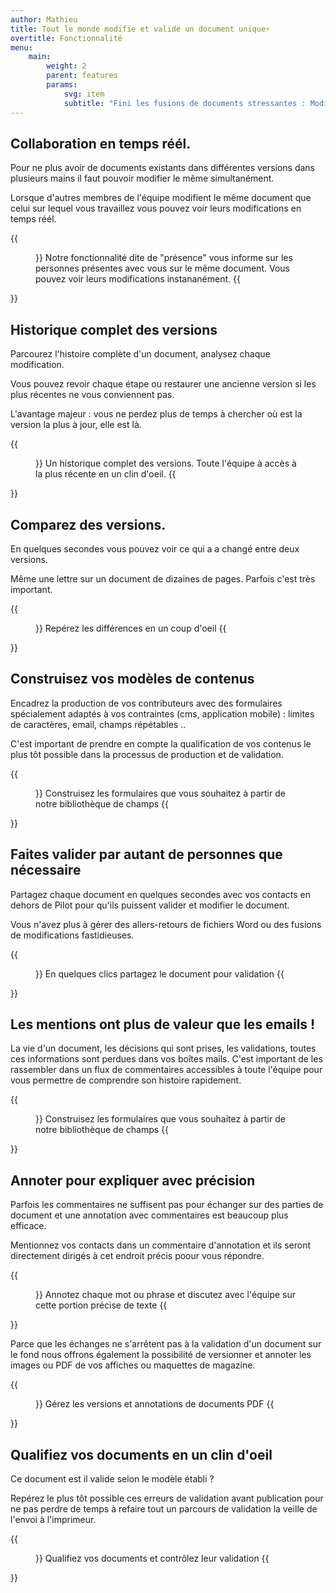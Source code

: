 ```yaml
---
author: Mathieu
title: Tout le monde modifie et valide un document unique⚡️
overtitle: Fonctionnalité
menu:
    main:
        weight: 2
        parent: features
        params:
            svg: item
            subtitle: "Fini les fusions de documents stressantes : Modifiez vos documents à plusieurs, faites valider en un clic."
---
```


## Collaboration en temps réél.

Pour ne plus avoir de documents existants dans différentes versions dans plusieurs mains il faut pouvoir modifier le même simultanément.

Lorsque d'autres membres de l'équipe modifient le même document que celui sur lequel vous travaillez vous pouvez voir leurs modifications en temps réél.

{{<figure src="presence.jpg" >}}
Notre fonctionnalité dite de "présence" vous informe sur les personnes présentes avec vous sur le même document. Vous pouvez voir leurs modifications instananément.
{{</figure>}}

## Historique complet des versions

Parcourez l'histoire complète d'un document, analysez chaque modification.

Vous pouvez revoir chaque étape ou restaurer une ancienne version si les plus récentes ne vous conviennent pas.

L'avantage majeur : vous ne perdez plus de temps à chercher où est la version la plus à jour, elle est là.

{{<figure src="versions.jpg" >}}
Un historique complet des versions. Toute l'équipe à accès à la plus récente en un clin d'oeil.
{{</figure>}}

## Comparez des versions.

En quelques secondes vous pouvez voir ce qui a a changé entre deux versions.

Même une lettre sur un document de dizaines de pages. Parfois c'est très important.

{{<figure src="diff.png" >}}
Repérez les différences en un coup d'oeil
{{</figure>}}

## Construisez vos modèles de contenus

Encadrez la production de vos contributeurs avec des formulaires spécialement adaptés à vos contraintes (cms, application mobile) : limites de caractères, email, champs répétables ..

C'est important de prendre en compte la qualification de vos contenus le plus tôt possible dans la processus de production et de validation.

{{<figure src="types.png" >}}
Construisez les formulaires que vous souhaitez à partir de notre bibliothèque de champs
{{</figure>}}

## Faites valider par autant de personnes que nécessaire

Partagez chaque document en quelques secondes avec vos contacts en dehors de Pilot pour qu'ils puissent valider et modifier le document.

Vous n'avez plus à gérer des allers-retours de fichiers Word ou des fusions de modifications fastidieuses.

{{<figure src="validation.jpg" >}}
En quelques clics partagez le document pour validation
{{</figure>}}

## Les mentions ont plus de valeur que les emails !

La vie d'un document, les décisions qui sont prises, les validations, toutes ces informations sont perdues dans vos boîtes mails. C'est important de les rassembler dans un flux de commentaires accessibles à toute l'équipe pour vous permettre de comprendre son histoire rapidement.

{{<figure src="comments.jpg" >}}
Construisez les formulaires que vous souhaitez à partir de notre bibliothèque de champs
{{</figure>}}

## Annoter pour expliquer avec précision

Parfois les commentaires ne suffisent pas pour échanger sur des parties de document et une annotation avec commentaires est beaucoup plus efficace.

Mentionnez vos contacts dans un commentaire d'annotation et ils seront directement dirigés à cet endroit précis poour vous répondre.

{{<figure src="annotate.jpg" >}}
Annotez chaque mot ou phrase et discutez avec l'équipe sur cette portion précise de texte
{{</figure>}}

Parce que les échanges ne s'arrêtent pas à la validation d'un document sur le fond nous offrons également la possibilité de versionner et annoter les images ou PDF de vos affiches ou maquettes de magazine.

{{<figure src="annotate_pdf.png" >}}
Gérez les versions et annotations de documents PDF
{{</figure>}}

## Qualifiez vos documents en un clin d'oeil

Ce document est il valide selon le modèle établi ?

Repérez le plus tôt possible ces erreurs de validation avant publication pour ne pas perdre de temps à refaire tout un parcours de validation la veille de l'envoi à l'imprimeur.

{{<figure src="validation.png" >}}
Qualifiez vos documents et contrôlez leur validation
{{</figure>}}
